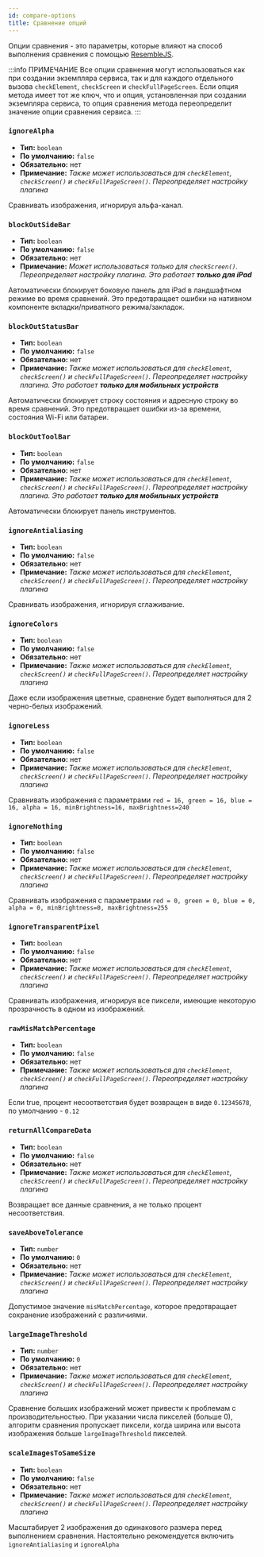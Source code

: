 ```yaml
---
id: compare-options
title: Сравнение опций
---
```


Опции сравнения - это параметры, которые влияют на способ выполнения сравнения с помощью [ResembleJS](https://github.com/Huddle/Resemble.js).

:::info ПРИМЕЧАНИЕ
Все опции сравнения могут использоваться как при создании экземпляра сервиса, так и для каждого отдельного вызова `checkElement`, `checkScreen` и `checkFullPageScreen`. Если опция метода имеет тот же ключ, что и опция, установленная при создании экземпляра сервиса, то опция сравнения метода переопределит значение опции сравнения сервиса.
:::

### `ignoreAlpha`

-   **Тип:** `boolean`
-   **По умолчанию:** `false`
-   **Обязательно:** нет
-   **Примечание:** _Также может использоваться для `checkElement`, `checkScreen()` и `checkFullPageScreen()`. Переопределяет настройку плагина_

Сравнивать изображения, игнорируя альфа-канал.

### `blockOutSideBar`

-   **Тип:** `boolean`
-   **По умолчанию:** `false`
-   **Обязательно:** нет
-   **Примечание:** _Может использоваться только для `checkScreen()`. Переопределяет настройку плагина. Это работает **только для iPad**_

Автоматически блокирует боковую панель для iPad в ландшафтном режиме во время сравнений. Это предотвращает ошибки на нативном компоненте вкладки/приватного режима/закладок.

### `blockOutStatusBar`

-   **Тип:** `boolean`
-   **По умолчанию:** `false`
-   **Обязательно:** нет
-   **Примечание:** _Также может использоваться для `checkElement`, `checkScreen()` и `checkFullPageScreen()`. Переопределяет настройку плагина. Это работает **только для мобильных устройств**_

Автоматически блокирует строку состояния и адресную строку во время сравнений. Это предотвращает ошибки из-за времени, состояния Wi-Fi или батареи.

### `blockOutToolBar`

-   **Тип:** `boolean`
-   **По умолчанию:** `false`
-   **Обязательно:** нет
-   **Примечание:** _Также может использоваться для `checkElement`, `checkScreen()` и `checkFullPageScreen()`. Переопределяет настройку плагина. Это работает **только для мобильных устройств**_

Автоматически блокирует панель инструментов.

### `ignoreAntialiasing`

-   **Тип:** `boolean`
-   **По умолчанию:** `false`
-   **Обязательно:** нет
-   **Примечание:** _Также может использоваться для `checkElement`, `checkScreen()` и `checkFullPageScreen()`. Переопределяет настройку плагина_

Сравнивать изображения, игнорируя сглаживание.

### `ignoreColors`

-   **Тип:** `boolean`
-   **По умолчанию:** `false`
-   **Обязательно:** нет
-   **Примечание:** _Также может использоваться для `checkElement`, `checkScreen()` и `checkFullPageScreen()`. Переопределяет настройку плагина_

Даже если изображения цветные, сравнение будет выполняться для 2 черно-белых изображений.

### `ignoreLess`

-   **Тип:** `boolean`
-   **По умолчанию:** `false`
-   **Обязательно:** нет
-   **Примечание:** _Также может использоваться для `checkElement`, `checkScreen()` и `checkFullPageScreen()`. Переопределяет настройку плагина_

Сравнивать изображения с параметрами `red = 16, green = 16, blue = 16, alpha = 16, minBrightness=16, maxBrightness=240`

### `ignoreNothing`

-   **Тип:** `boolean`
-   **По умолчанию:** `false`
-   **Обязательно:** нет
-   **Примечание:** _Также может использоваться для `checkElement`, `checkScreen()` и `checkFullPageScreen()`. Переопределяет настройку плагина_

Сравнивать изображения с параметрами `red = 0, green = 0, blue = 0, alpha = 0, minBrightness=0, maxBrightness=255`

### `ignoreTransparentPixel`

-   **Тип:** `boolean`
-   **По умолчанию:** `false`
-   **Обязательно:** нет
-   **Примечание:** _Также может использоваться для `checkElement`, `checkScreen()` и `checkFullPageScreen()`. Переопределяет настройку плагина_

Сравнивать изображения, игнорируя все пиксели, имеющие некоторую прозрачность в одном из изображений.

### `rawMisMatchPercentage`

-   **Тип:** `boolean`
-   **По умолчанию:** `false`
-   **Обязательно:** нет
-   **Примечание:** _Также может использоваться для `checkElement`, `checkScreen()` и `checkFullPageScreen()`. Переопределяет настройку плагина_

Если true, процент несоответствия будет возвращен в виде `0.12345678`, по умолчанию - `0.12`

### `returnAllCompareData`

-   **Тип:** `boolean`
-   **По умолчанию:** `false`
-   **Обязательно:** нет
-   **Примечание:** _Также может использоваться для `checkElement`, `checkScreen()` и `checkFullPageScreen()`. Переопределяет настройку плагина_

Возвращает все данные сравнения, а не только процент несоответствия.

### `saveAboveTolerance`

-   **Тип:** `number`
-   **По умолчанию:** `0`
-   **Обязательно:** нет
-   **Примечание:** _Также может использоваться для `checkElement`, `checkScreen()` и `checkFullPageScreen()`. Переопределяет настройку плагина_

Допустимое значение `misMatchPercentage`, которое предотвращает сохранение изображений с различиями.

### `largeImageThreshold`

-   **Тип:** `number`
-   **По умолчанию:** `0`
-   **Обязательно:** нет
-   **Примечание:** _Также может использоваться для `checkElement`, `checkScreen()` и `checkFullPageScreen()`. Переопределяет настройку плагина_

Сравнение больших изображений может привести к проблемам с производительностью.
При указании числа пикселей (больше 0), алгоритм сравнения пропускает пиксели, когда ширина или высота изображения больше `largeImageThreshold` пикселей.

### `scaleImagesToSameSize`

-   **Тип:** `boolean`
-   **По умолчанию:** `false`
-   **Обязательно:** нет
-   **Примечание:** _Также может использоваться для `checkElement`, `checkScreen()` и `checkFullPageScreen()`. Переопределяет настройку плагина_

Масштабирует 2 изображения до одинакового размера перед выполнением сравнения. Настоятельно рекомендуется включить `ignoreAntialiasing` и `ignoreAlpha`